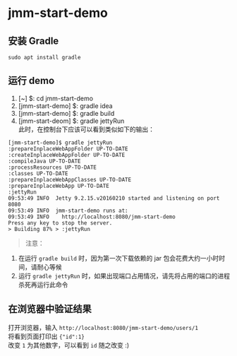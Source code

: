 # jmm-start-demo

## 安装 Gradle 
`sudo apt install gradle`  
    
##  运行 demo
1. [~] $: cd jmm-start-demo
2. [jmm-start-demo] $: gradle idea
3. [jmm-start-demo] $: gradle build
4. [jmm-start-deom] $: gradle jettyRun  
此时，在控制台下应该可以看到类似如下的输出：  
```shell
[jmm-start-demo]$ gradle jettyRun
:prepareInplaceWebAppFolder UP-TO-DATE
:createInplaceWebAppFolder UP-TO-DATE
:compileJava UP-TO-DATE
:processResources UP-TO-DATE
:classes UP-TO-DATE
:prepareInplaceWebAppClasses UP-TO-DATE
:prepareInplaceWebApp UP-TO-DATE
:jettyRun
09:53:49 INFO  Jetty 9.2.15.v20160210 started and listening on port 8080
09:53:49 INFO  jmm-start-demo runs at:
09:53:49 INFO    http://localhost:8080/jmm-start-demo
Press any key to stop the server.
> Building 87% > :jettyRun           
```
> 注意：  
1. 在运行 `gradle build` 时，因为第一次下载依赖的 jar 包会花费大约一小时时间，请耐心等候  
2. 运行 `gradle jettyRun` 时，如果出现端口占用情况，请先将占用的端口的进程杀死再运行此命令  

## 在浏览器中验证结果
打开浏览器，输入 `http://localhost:8080/jmm-start-demo/users/1`  
将看到页面打印出 `{"id":1}`  
改变 `1` 为其他数字，可以看到 `id` 随之改变 :)  


